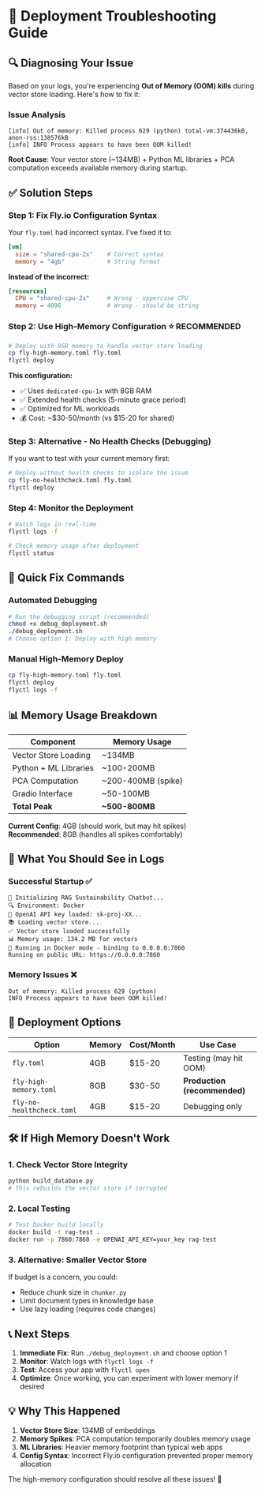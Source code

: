 # 🚀 Deployment Troubleshooting Guide

## 🔍 **Diagnosing Your Issue**

Based on your logs, you're experiencing **Out of Memory (OOM) kills** during vector store loading. Here's how to fix it:

### **Issue Analysis**
```
[info] Out of memory: Killed process 629 (python) total-vm:374436kB, anon-rss:138576kB
[info] INFO Process appears to have been OOM killed!
```

**Root Cause**: Your vector store (~134MB) + Python ML libraries + PCA computation exceeds available memory during startup.

## ✅ **Solution Steps**

### **Step 1: Fix Fly.io Configuration Syntax** 
Your `fly.toml` had incorrect syntax. I've fixed it to:

```toml
[vm]
  size = "shared-cpu-2x"    # Correct syntax
  memory = "4gb"            # String format
```

**Instead of the incorrect:**
```toml
[resources]
  CPU = "shared-cpu-2x"     # Wrong - uppercase CPU
  memory = 4096             # Wrong - should be string
```

### **Step 2: Use High-Memory Configuration** ⭐ **RECOMMENDED**

```bash
# Deploy with 8GB memory to handle vector store loading
cp fly-high-memory.toml fly.toml
flyctl deploy
```

**This configuration:**
- ✅ Uses `dedicated-cpu-1x` with 8GB RAM
- ✅ Extended health checks (5-minute grace period)
- ✅ Optimized for ML workloads
- 💰 Cost: ~$30-50/month (vs $15-20 for shared)

### **Step 3: Alternative - No Health Checks (Debugging)**

If you want to test with your current memory first:

```bash
# Deploy without health checks to isolate the issue
cp fly-no-healthcheck.toml fly.toml
flyctl deploy
```

### **Step 4: Monitor the Deployment**

```bash
# Watch logs in real-time
flyctl logs -f

# Check memory usage after deployment
flyctl status
```

## 🔧 **Quick Fix Commands**

### **Automated Debugging**
```bash
# Run the debugging script (recommended)
chmod +x debug_deployment.sh
./debug_deployment.sh
# Choose option 1: Deploy with high memory
```

### **Manual High-Memory Deploy**
```bash
cp fly-high-memory.toml fly.toml
flyctl deploy
flyctl logs -f
```

## 📊 **Memory Usage Breakdown**

| Component | Memory Usage |
|-----------|--------------|
| Vector Store Loading | ~134MB |
| Python + ML Libraries | ~100-200MB |
| PCA Computation | ~200-400MB (spike) |
| Gradio Interface | ~50-100MB |
| **Total Peak** | **~500-800MB** |

**Current Config**: 4GB (should work, but may hit spikes)  
**Recommended**: 8GB (handles all spikes comfortably)

## 🚨 **What You Should See in Logs**

### **Successful Startup** ✅
```
🚀 Initializing RAG Sustainability Chatbot...
🔍 Environment: Docker
🔑 OpenAI API key loaded: sk-proj-XX...
📚 Loading vector store...
✅ Vector store loaded successfully
📊 Memory usage: 134.2 MB for vectors
🐳 Running in Docker mode - binding to 0.0.0.0:7860
Running on public URL: https://0.0.0.0:7860
```

### **Memory Issues** ❌
```
Out of memory: Killed process 629 (python)
INFO Process appears to have been OOM killed!
```

## 🔄 **Deployment Options**

| Option | Memory | Cost/Month | Use Case |
|--------|--------|------------|----------|
| `fly.toml` | 4GB | $15-20 | Testing (may hit OOM) |
| `fly-high-memory.toml` | 8GB | $30-50 | **Production (recommended)** |
| `fly-no-healthcheck.toml` | 4GB | $15-20 | Debugging only |

## 🛠️ **If High Memory Doesn't Work**

### **1. Check Vector Store Integrity**
```bash
python build_database.py
# This rebuilds the vector store if corrupted
```

### **2. Local Testing**
```bash
# Test Docker build locally
docker build -t rag-test .
docker run -p 7860:7860 -e OPENAI_API_KEY=your_key rag-test
```

### **3. Alternative: Smaller Vector Store**
If budget is a concern, you could:
- Reduce chunk size in `chunker.py`
- Limit document types in knowledge base
- Use lazy loading (requires code changes)

## 📞 **Next Steps**

1. **Immediate Fix**: Run `./debug_deployment.sh` and choose option 1
2. **Monitor**: Watch logs with `flyctl logs -f`
3. **Test**: Access your app with `flyctl open`
4. **Optimize**: Once working, you can experiment with lower memory if desired

## 💡 **Why This Happened**

1. **Vector Store Size**: 134MB of embeddings
2. **Memory Spikes**: PCA computation temporarily doubles memory usage
3. **ML Libraries**: Heavier memory footprint than typical web apps
4. **Config Syntax**: Incorrect Fly.io configuration prevented proper memory allocation

The high-memory configuration should resolve all these issues! 🚀 